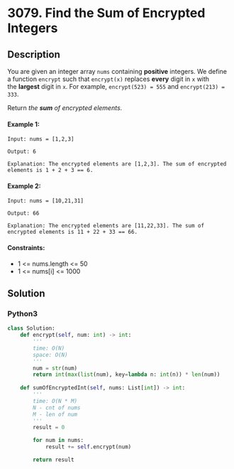 # 3079. Find the Sum of Encrypted Integers


## Description
You are given an integer array `nums` containing **positive** integers. We define a function `encrypt` such that `encrypt(x)` replaces **every** digit in `x` with the **largest** digit in `x`. For example, `encrypt(523) = 555` and `encrypt(213) = 333`.

Return *the **sum** of encrypted elements*.

#### Example 1:
```
Input: nums = [1,2,3]

Output: 6

Explanation: The encrypted elements are [1,2,3]. The sum of encrypted elements is 1 + 2 + 3 == 6.
```

#### Example 2:
```
Input: nums = [10,21,31]

Output: 66

Explanation: The encrypted elements are [11,22,33]. The sum of encrypted elements is 11 + 22 + 33 == 66.
```

#### Constraints:
- 1 <= nums.length <= 50
- 1 <= nums[i] <= 1000


## Solution

### Python3
```python
class Solution:
    def encrypt(self, num: int) -> int:
        '''
        time: O(N)
        space: O(N)
        '''
        num = str(num)
        return int(max(list(num), key=lambda n: int(n)) * len(num))
 
    def sumOfEncryptedInt(self, nums: List[int]) -> int:
        '''
        time: O(N * M)
        N - cnt of nums
        M - len of num
        '''
        result = 0

        for num in nums:
            result += self.encrypt(num)

        return result
```
